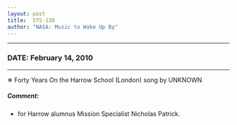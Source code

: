 ```yaml
---
layout: post
title:  STS-130
author: "NASA: Music to Wake Up By"
---
```


----
### DATE: February 14, 2010
----
✵ Forty Years On the Harrow School (London) song by UNKNOWN

##### Comment:
* for Harrow  alumnus Mission Specialist Nicholas Patrick.
